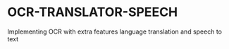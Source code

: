 # OCR-TRANSLATOR-SPEECH
Implementing OCR with extra features language translation and speech to text

